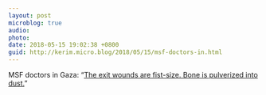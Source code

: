 ```yaml
---
layout: post
microblog: true
audio: 
photo: 
date: 2018-05-15 19:02:38 +0800
guid: http://kerim.micro.blog/2018/05/15/msf-doctors-in.html
---
```

MSF doctors in Gaza: “[The exit wounds are fist-size. Bone is pulverized into dust.](https://www.doctorswithoutborders.org/article/gaza-avoiding-greater-blood-bath)”
